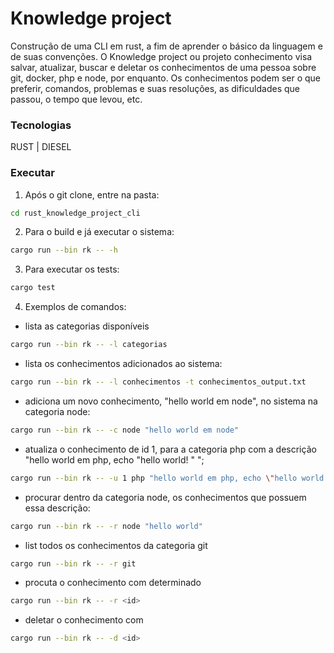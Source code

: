 # Knowledge project


<p>
Construção de uma CLI em rust, a fim de aprender o básico da linguagem e de suas convenções.</b></b>
O Knowledge project ou projeto conhecimento visa salvar, atualizar, buscar e deletar os conhecimentos de uma pessoa sobre git, docker, php e node, por enquanto. </b> 
Os conhecimentos podem ser o que preferir, comandos, problemas e suas resoluções, as dificuldades que passou, o tempo que levou, etc.

</p>

### Tecnologias

RUST | DIESEL


### Executar

1. Após o git clone, entre na pasta:

```bash
cd rust_knowledge_project_cli
```

2. Para o build e já executar o sistema:

```bash
cargo run --bin rk -- -h
```

3. Para executar os tests:

```bash
cargo test
```

4. Exemplos de comandos:

- lista as categorias disponíveis 
```bash
cargo run --bin rk -- -l categorias
```

- lista os conhecimentos adicionados ao sistema:
```bash
cargo run --bin rk -- -l conhecimentos -t conhecimentos_output.txt
```
- adiciona um novo conhecimento, "hello world em node", no sistema na categoria node:
```bash
cargo run --bin rk -- -c node "hello world em node" 
```
- atualiza o conhecimento de id 1, para a categoria php com a descrição "hello world em php, echo \"hello world! \" ";
```bash
cargo run --bin rk -- -u 1 php "hello world em php, echo \"hello world! \" "
```
- procurar dentro da categoria node, os conhecimentos que possuem essa descrição:
```bash
cargo run --bin rk -- -r node "hello world" 
```
- list todos os conhecimentos da categoria git
```bash
cargo run --bin rk -- -r git
```
- procuta o conhecimento com determinado <id>
```bash
cargo run --bin rk -- -r <id>
```
- deletar o conhecimento com <id>
```bash
cargo run --bin rk -- -d <id>
```
